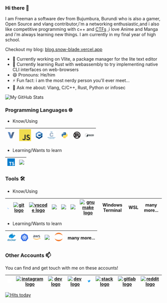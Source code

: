 ### Hi there 👋

I am Freeman a software dev from Bujumbura, Burundi who is also a gamer, Open Source and vlang contributor,i'm a networking enthusiastic,and i also like competitive programming with c++ and [CTFs](https://en.wikipedia.org/wiki/Capture_the_flag) ,i love Anime and Manga and i'm always learning new things. I am currently in my final year of high school.

Checkout my blog: [blog.snow-blade.vercel.app](https://blog.snow-blade.vercel.app)
- 🔭 Currently working on Vlite, a package manager for the lite text editor
- 🌱 Currently learning Rust with webassembly to try implementing native CLI interfaces on web-browsers
- 😄 Pronouns: He/him
- ⚡ Fun fact: i am the most nerdy person you'll ever meet...
- 💬 Ask me about: Vlang, C/C++, Rust, Python or infosec

![My GitHub Stats](https://github-readme-stats.vercel.app/api?username=snow-blade&hide=stars&show_icons=true&theme=radical)


### Programming Languages 🌐

- Know/Using

| [<img src="https://raw.githubusercontent.com/github/explore/cfd26557025b2ccaa2d3d25f3e518e29ebea05c5/topics/v/v.png" alt="v logo" width="24">](https://vlang.io/)  | [<img src="https://raw.githubusercontent.com/github/explore/80688e429a7d4ef2fca1e82350fe8e3517d3494d/topics/javascript/javascript.png" alt="go logo" width="38">](#)  | [<img src="https://raw.githubusercontent.com/github/explore/80688e429a7d4ef2fca1e82350fe8e3517d3494d/topics/cpp/cpp.png" alt="cpp logo" width="24">](https://isocpp.org/)  |  [<img src="https://raw.githubusercontent.com/github/explore/80688e429a7d4ef2fca1e82350fe8e3517d3494d/topics/c/c.png" alt="c logo" width="28">](http://www.open-std.org/jtc1/sc22/wg14/) |  [<img src="https://raw.githubusercontent.com/github/explore/80688e429a7d4ef2fca1e82350fe8e3517d3494d/topics/python/python.png" alt="python logo" width="28">](https://www.python.org/) |  [<img src="https://raw.githubusercontent.com/github/explore/80688e429a7d4ef2fca1e82350fe8e3517d3494d/topics/rust/rust.png" alt="rust logo" width="24">](https://www.rust-lang.org/) | [<img src="https://raw.githubusercontent.com/github/explore/80688e429a7d4ef2fca1e82350fe8e3517d3494d/topics/bash/bash.png" alt="bash logo" width="28">](https://www.gnu.org/software/bash/)  |
|---|---|---|---|---|---|---|

- Learning/Wants to learn

|  [<img src="https://raw.githubusercontent.com/github/explore/80688e429a7d4ef2fca1e82350fe8e3517d3494d/topics/typescript/typescript.png" alt="ts logo" width="24">](https://www.typescriptlang.org/)  | [<img src='https://w7.pngwing.com/pngs/1015/840/png-transparent-godot-game-engine-video-game-3d-computer-graphics-2d-computer-graphics-%D8%A7%D8%AE%D8%AF%D8%AB%D8%BA-game-3d-computer-graphics-text-thumbnail.png' width='24'>]('https://godotengine.org') | 
|---|---|

### Tools 🛠️

- Know/Using

| [<img src="https://raw.githubusercontent.com/Delta456/Delta456/master/img/actions.png" alt="actions logo" width="24">](https://github.com/features/actions) | [<img src="https://raw.githubusercontent.com/Delta456/Delta456/master/img/git.png" alt="git logo" width="24">](https://git-scm.com/) | [<img src="https://raw.githubusercontent.com/Delta456/Delta456/master/img/vscode.png" alt="vscode logo" width="24">](https://code.visualstudio.com/) | [<img src="https://gluonhq.com/wp-content/uploads/2018/05/heroku-logotype-vertical-purple-253x300@2x.png" width='24'>](https://heroku.com) | [<img src="https://upload.wikimedia.org/wikipedia/commons/thumb/4/4f/Icon-Vim.svg/2000px-Icon-Vim.svg.png" width='24'>](https://www.vim.org)   |  [<img src="https://encrypted-tbn0.gstatic.com/images?q=tbn%3AANd9GcSag5gCXbgXwolJH3N83-eP7BMP8GYjVXX8uw&usqp=CAU" width='24'>](https://www.netacad.com/fr/courses/packet-tracer) | [<img src="https://raw.githubusercontent.com/Delta456/Delta456/master/img/gnu_make.png" alt="gnu make logo" width="24">](https://www.gnu.org/software/make/manual/make.html)| Windows Terminal | WSL | many more...
|---|---|---|---|---|---|---|---|---|---|

- Learning/Wants to learn

| [<img src="https://raw.githubusercontent.com/github/explore/80688e429a7d4ef2fca1e82350fe8e3517d3494d/topics/docker/docker.png" alt="docker logo" width="28">](https://www.docker.com/) |[<img src="https://raw.githubusercontent.com/github/explore/80688e429a7d4ef2fca1e82350fe8e3517d3494d/topics/kubernetes/kubernetes.png" alt="kubernetes logo" width="26">](https://kubernetes.io/) | [<img src="https://raw.githubusercontent.com/Delta456/Delta456/master/img/aws.png" alt="aws logo" width="24">](https://aws.amazon.com/) | [<img src="https://upload.wikimedia.org/wikipedia/commons/thumb/8/8f/Breezeicons-apps-48-android-studio.svg/1200px-Breezeicons-apps-48-android-studio.svg.png" width='24'>](https://developer.android.com/studio)  | [<img src="https://raw.githubusercontent.com/Delta456/Delta456/master/img/jupyter_notebook.png" alt="jupyter notebook logo" width="30">](https://jupyter.org/)| many more...
|---|---|---|---|---|---|

### Other Accounts 📫

You can find and get touch with me on these accounts!

| [<img src="https://raw.githubusercontent.com/Delta456/Delta456/master/img/github.png" alt="github logo" width="34">](https://github.com/snow-blade) | [<img src="https://raw.githubusercontent.com/Delta456/Delta456/master/img/instagram.jpg" alt="instagram logo" width="24">](https://www.instagram.com/ucode_257/) | [<img src="https://raw.githubusercontent.com/Delta456/Delta456/master/img/dev.png" alt="dev logo" width="24">](https://dev.to/jujue)| [<img src="https://raw.githubusercontent.com/Delta456/Delta456/master/img/deviant_art.jpg" alt="dev logo" width="24">](https://www.deviantart.com/snow-blade) | [<img src="https://raw.githubusercontent.com/Delta456/Delta456/master/img/twitter.png" alt="twitter logo" width="34">](https://twitter.com/tweepcoder) | [<img src="https://raw.githubusercontent.com/Delta456/Delta456/master/img/stack.svg" alt="stack logo" width="24">](https://stackoverflow.com/users/12024660/user12024660) | [<img src="https://raw.githubusercontent.com/Delta456/Delta456/master/img/gitlab.png" alt="gitlab logo" width="24">](https://gitlab.com/juju-e) | [<img src="https://raw.githubusercontent.com/Delta456/Delta456/master/img/reddit.jpg" alt="reddit logo" width="24">](https://www.reddit.com/user/snow-blade)
|---|---|---|---|---|---|---|---|

 [![Hits today](https://hits.seeyoufarm.com/api/count/incr/badge.svg?url=https%3A%2F%2Fgithub.com%2Fsnow-blade%2Fhit-counter)](https://hits.seeyoufarm.com) 
